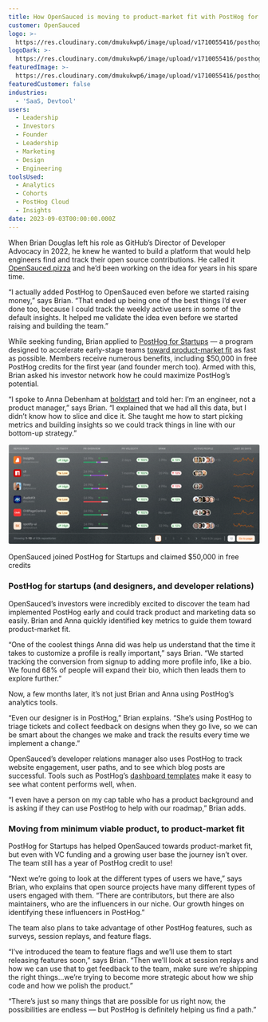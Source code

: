 ```yaml
---
title: How OpenSauced is moving to product-market fit with PostHog for Startups
customer: OpenSauced
logo: >-
  https://res.cloudinary.com/dmukukwp6/image/upload/v1710055416/posthog.com/contents/images/customers/opensauced/logo.svg
logoDark: >-
  https://res.cloudinary.com/dmukukwp6/image/upload/v1710055416/posthog.com/contents/images/customers/opensauced/logo_dark.svg
featuredImage: >-
  https://res.cloudinary.com/dmukukwp6/image/upload/v1710055416/posthog.com/contents/images/customers/opensauced/featured.png
featuredCustomer: false
industries:
  - 'SaaS, Devtool'
users:
  - Leadership
  - Investors
  - Founder
  - Leadership
  - Marketing
  - Design
  - Engineering
toolsUsed:
  - Analytics
  - Cohorts
  - PostHog Cloud
  - Insights
date: 2023-09-03T00:00:00.000Z
---
```


When Brian Douglas left his role as GitHub’s Director of Developer Advocacy in 2022, he knew he wanted to build a platform that would help engineers find and track their open source contributions. He called it [OpenSauced.pizza](https://opensauced.pizza/) and he’d been working on the idea for years in his spare time. 

“I actually added PostHog to OpenSauced even before we started raising money,” says Brian. “That ended up being one of the best things I’d ever done too, because I could track the weekly active users in some of the default insights. It helped me validate the idea even before we started raising and building the team.”

While seeking funding, Brian applied to [PostHog for Startups](/startups) — a program designed to accelerate early-stage teams [toward product-market fit](/blog/product-market-fit-game) as fast as possible. Members receive numerous benefits, including $50,000 in free PostHog credits for the first year (and founder merch too). Armed with this, Brian asked his investor network how he could maximize PostHog’s potential.

“I spoke to Anna Debenham at [boldstart](https://boldstart.vc/) and told her: I’m an engineer, not a product manager,” says Brian. “I explained that we had all this data, but I didn’t know how to slice and dice it. She taught me how to start picking metrics and building insights so we could track things in line with our bottom-up strategy.”

![OpenSauced](../images/customers/opensauced/opensauced-pizza.png)
<Caption>OpenSauced joined PostHog for Startups and claimed $50,000 in free credits</Caption>

### PostHog for startups (and designers, and developer relations)

OpenSauced’s investors were incredibly excited to discover the team had implemented PostHog early and could track product and marketing data so easily. Brian and Anna quickly identified key metrics to guide them toward product-market fit.

“One of the coolest things Anna did was help us understand that the time it takes to customize a profile is really important,” says Brian. “We started tracking the conversion from signup to adding more profile info, like a bio. We found 68% of people will expand their bio, which then leads them to explore further.”

Now, a few months later, it’s not just Brian and Anna using PostHog’s analytics tools. 

“Even our designer is in PostHog,” Brian explains. “She’s using PostHog to triage tickets and collect feedback on designs when they go live, so we can be smart about the changes we make and track the results every time we implement a change.”

OpenSauced’s developer relations manager also uses PostHog to track website engagement, user paths, and to see which blog posts are successful. Tools such as PostHog’s [dashboard templates](/templates) make it easy to see what content performs well, when.

“I even have a person on my cap table who has a product background and is asking if they can use PostHog to help with our roadmap,” Brian adds.

<BorderWrapper>
<Quote
    imageSource="/images/customers/anna.jpg"
    size="md"
    name="Anna Debenham"
    title="Operating Partner, Boldstart"
    quote={`“PostHog is ideal for startups. It is a really solid analytics tool, but features like feature flags and experiments become even more useful as the company grows. It saves founders like Brian time, as they have the right tools from day one.”`}
/>
</BorderWrapper>

### Moving from minimum viable product, to product-market fit

PostHog for Startups has helped OpenSauced towards product-market fit, but even with VC funding and a growing user base the journey isn’t over. The team still has a year of PostHog credit to use!

“Next we’re going to look at the different types of users we have,” says Brian, who explains that open source projects have many different types of users engaged with them. “There are contributors, but there are also maintainers, who are the influencers in our niche. Our growth hinges on identifying these influencers in PostHog.”

The team also plans to take advantage of other PostHog features, such as surveys, session replays, and feature flags. 

“I’ve introduced the team to feature flags and we’ll use them to start releasing features soon,” says Brian. “Then we’ll look at session replays and how we can use that to get feedback to the team, make sure we’re shipping the right things…we’re trying to become more strategic about how we ship code and how we polish the product.” 

“There’s just so many things that are possible for us right now, the possibilities are endless — but PostHog is definitely helping us find a path.”


